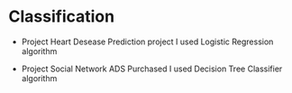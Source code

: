 # Classification

- Project Heart Desease Prediction project I used Logistic Regression algorithm

- Project Social Network ADS Purchased I used Decision Tree Classifier algorithm
